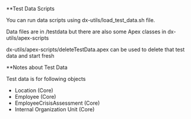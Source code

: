 **Test Data Scripts

You can run data scripts using dx-utils/load_test_data.sh file. 

Data files are in /testdata but there are also some Apex classes in dx-utils/apex-scripts

dx-utils/apex-scripts/deleteTestData.apex can be used to delete that test data and start fresh


**Notes about Test Data

Test data is for following objects
- Location (Core)
- Employee (Core)
- EmployeeCrisisAssessment (Core)
- Internal Organization Unit (Core)
